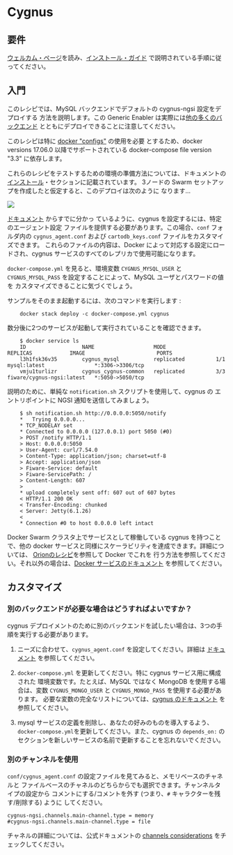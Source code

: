 <hr class="core" style="display:none" />

# Cygnus

## 要件

[ウェルカム・ページ](../../../index.md)を読み、[インストール・ガイド](../../../installation.md)
で説明されている手順に従ってください。

## 入門

このレシピでは、MySQL バックエンドでデフォルトの cygnus-ngsi 設定をデプロイする
方法を説明します。この Generic Enabler は実際には[他の多くのバックエンド](http://fiware-cygnus.readthedocs.io/en/latest/cygnus-common/backends_catalogue/introduction/index.html)
とともにデプロイできることに注意してください。

このレシピは特に [docker "configs"](https://docs.docker.com/compose/compose-file/#configs)
 の使用を必要 とするため、docker versions 17.06.0 以降でサポートされている
 docker-compose file version "3.3" に依存します。

これらのレシピをテストするための環境の準備方法については、ドキュメントの
[インストール](../../../installation.md)・セクションに記載されています。
3ノードの Swarm セットアップを作成したと仮定すると、このデプロイは次のように
なります...

<img src='http://g.gravizo.com/g?
  digraph G {
      rankdir=LR;
      	compound=true;
      	node [shape="record" style="filled"];
      	splines=line;
      	Client [fillcolor="aliceblue"];
      	subgraph cluster {
      		label="Docker Swarm Cluster";
      		"Load Balancer" [fillcolor="aliceblue"];
            subgraph clustern3 {
          		label="Node 3";
                "Cygnus Agent 3" [fillcolor="aliceblue"];
            }
            subgraph clustern2 {
          		label="Node 2";
                "Cygnus Agent 2" [fillcolor="aliceblue"];
            }
            subgraph clustern1 {
          		label="Node 1";
                "Cygnus Agent" [fillcolor="aliceblue"];
            }
  			MySQL [fillcolor="aliceblue"];
      	}
      	Client -> "Load Balancer" [label="5050",lhead=cluster_0];
      	"Load Balancer" -> {"Cygnus Agent","Cygnus Agent 2","Cygnus Agent 3"};
      	"Cygnus Agent" -> MySQL [lhead=cluster_1];
      	"Cygnus Agent 2" -> MySQL [lhead=cluster_1];
      	"Cygnus Agent 3" -> MySQL [lhead=cluster_1];
  }
'>

[ドキュメント](http://fiware-cygnus.readthedocs.io/en/latest/cygnus-ngsi/installation_and_administration_guide/configuration_examples/index.html)
 からすでに分かっ ているように、cygnus を設定するには、特定のエージェント設定
ファイルを提供する必要があります。この場合、`conf` フォルダ内の
 `cygnus_agent.conf` および `cartodb_keys.conf` ファイルをカスタマイズできます。
これらのファイルの内容は、Docker によって対応する設定にロードされ、cygnus
 サービスのすべてのレプリカで使用可能になります。

`docker-compose.yml` を見ると、環境変数 `CYGNUS_MYSQL_USER` と
 `CYGNUS_MYSQL_PASS` を設定することによって、MySQL ユーザとパスワードの値を
カスタマイズできることに気づくでしょう。

サンプルをそのまま起動するには、次のコマンドを実行します :

```
    docker stack deploy -c docker-compose.yml cygnus
```

数分後に2つのサービスが起動して実行されていることを確認できます。

```
    $ docker service ls
    ID                  NAME                   MODE                REPLICAS            IMAGE                       PORTS
    l3h1fsk36v35        cygnus_mysql           replicated          1/1                 mysql:latest                *:3306->3306/tcp
    vmju1turlizr        cygnus_cygnus-common   replicated          3/3                 fiware/cygnus-ngsi:latest   *:5050->5050/tcp
```

説明のために、単純な `notification.sh` スクリプトを使用して、cygnus の
エントリポイントに NGSI 通知を送信してみましょう。

```
    $ sh notification.sh http://0.0.0.0:5050/notify
    *   Trying 0.0.0.0...
    * TCP_NODELAY set
    * Connected to 0.0.0.0 (127.0.0.1) port 5050 (#0)
    > POST /notify HTTP/1.1
    > Host: 0.0.0.0:5050
    > User-Agent: curl/7.54.0
    > Content-Type: application/json; charset=utf-8
    > Accept: application/json
    > Fiware-Service: default
    > Fiware-ServicePath: /
    > Content-Length: 607
    >
    * upload completely sent off: 607 out of 607 bytes
    < HTTP/1.1 200 OK
    < Transfer-Encoding: chunked
    < Server: Jetty(6.1.26)
    <
    * Connection #0 to host 0.0.0.0 left intact
```

Docker Swarm クラスタ上でサービスとして稼働している cygnus を持つことで、他の
 docker サービスと同様にスケーラビリティを達成できます。詳細については、
[Orionのレシピ](../../context-broker/ha/readme.md)を参照して Docker でこれを
行う方法を参照してください。それ以外の場合は、[Docker サービスのドキュメント](https://docs.docker.com/engine/swarm/swarm-tutorial/scale-service/)
を参照してください。

## カスタマイズ

### 別のバックエンドが必要な場合はどうすればよいですか？

cygnus デプロイメントのために別のバックエンドを試したい場合は、3つの手順を実行する必要があります。

1. ニーズに合わせて、`cygnus_agent.conf` を設定してください。詳細は
   [ドキュメント](http://fiware-cygnus.readthedocs.io/en/latest/cygnus-ngsi/installation_and_administration_guide/configuration_examples/index.html)
   を参照してください。

1. `docker-compose.yml` を更新してください。特に cygnus サービス用に構成された
   環境変数です。たとえば、MySQL ではなく MongoDB を使用する場合は、変数
   `CYGNUS_MONGO_USER` と `CYGNUS_MONGO_PASS` を使用する必要があります。
   必要な変数の完全なリストについては、[cygnus のドキュメント](http://fiware-cygnus.readthedocs.io/en/latest/cygnus-ngsi/installation_and_administration_guide/install_with_docker/index.html#section3.2)
   を参照してください。

1. mysql サービスの定義を削除し、あなたの好みのものを導入するよう、
   `docker-compose.yml`を更新してください。また、cygnus の `depends_on:` の
   セクションを新しいサービスの名前で更新することを忘れないでください。

### 別のチャンネルを使用

`conf/cygnus_agent.conf` の設定ファイルを見てみると、メモリベースのチャネルと
ファイルベースのチャネルのどちらからでも選択できます。チャンネルタイプの設定から
コメントにする/コメントを外す (つまり、`#` キャラクターを残す/削除する) ように
してください。

    cygnus-ngsi.channels.main-channel.type = memory
    #cygnus-ngsi.channels.main-channel.type = file

チャネルの詳細については、公式ドキュメントの [channels considerations](https://github.com/telefonicaid/fiware-cygnus/blob/master/doc/cygnus-ngsi/installation_and_administration_guide/performance_tips.md#channel-considerations)
 をチェックしてください。
